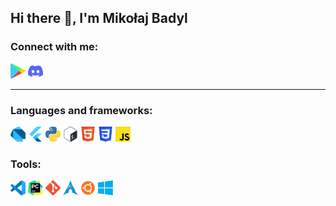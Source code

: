 ## Hi there 👋, I'm Mikołaj Badyl
### Connect with me:
[<img alt="Google Play" title="GooglePlay" height="24" width="24" src="assets/googleplay.svg">](https://play.google.com/store/apps/dev?id=7820499561754221571)
[<img alt="Discord" title="Discord" height="24" width="24" src="assets/discord.svg">](https://discordapp.com/users/412617753854345217)

<hr>

### Languages and frameworks:
[<img alt="Dart" title="Dart" height="24" width="24" src="assets/dart.svg">](https://dart.dev/)
[<img alt="Flutter" title="Flutter" height="24" width="24" src="assets/flutter.svg">](https://flutter.dev/)
[<img alt="Python" title="Python" height="24" width="24" src="assets/python.svg">](https://www.python.org/)
[<img alt="Bash" title="Bash" height="24" width="24" src="assets/bash.svg">](https://www.gnu.org/software/bash/)
[<img alt="HTML5" title="Html" height="24" width="24" src="assets/html.svg">]()
[<img alt="CSS" title="Css" height="24" width="24" src="assets/css.svg">]()
[<img alt="JavaScript" title="JavaScript" height="24" width="24" src="assets/js.svg">]()

### Tools:
[<img alt="Visual Studio Code" title="vscode" height="24" width="24" src="assets/vscode.svg">](https://code.visualstudio.com/)
[<img alt="Pycharm" title="Pycharm" height="24" width="24" src="assets/pycharm.svg">](https://www.jetbrains.com/pycharm/)
[<img alt="Git" title="Git" height="24" width="24" src="assets/git.svg">](https://git-scm.com/)
[<img alt="Arch Linux" title="Arch" height="24" width="24" src="assets/archlinux.svg">](https://archlinux.org/)
[<img alt="Ubuntu" title="Ubuntu" height="24" width="24" src="assets/ubuntu.svg">](https://ubuntu.com/)
[<img alt="Windows" title="Windows" height="24" width="24" src="assets/windows.svg">](https://www.microsoft.com/pl-pl/windows)
